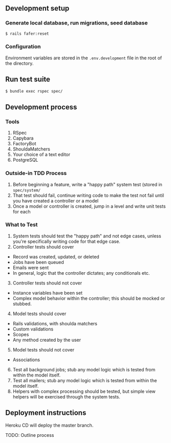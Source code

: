 ## Development setup
### Generate local database, run migrations, seed database

```sh
$ rails fafer:reset
```
### Configuration

Environment variables are stored in the `.env.development` file in the root of the directory.

## Run test suite

```sh
$ bundle exec rspec spec/
```

## Development process

### Tools
1. RSpec
2. Capybara
3. FactoryBot
4. ShouldaMatchers
5. Your choice of a text editor
6. PostgreSQL

### Outside-in TDD Process
1. Before beginning a feature, write a "happy path" system test (stored in `spec/system/`
2. That test should fail, continue writing code to make the test not fail until you have created a controller or a model
3. Once a model or controller is created, jump in a level and write unit tests for each

### What to Test
1. System tests should test the "happy path" and not edge cases, unless you're specifically writing code for that edge case.
2. Controller tests should cover
  - Record was created, updated, or deleted
  - Jobs have been queued
  - Emails were sent
  - In general, logic that the controller dictates; any conditionals etc.
3. Controller tests should not cover
  - Instance variables have been set
  - Complex model behavior within the controller; this should be mocked or stubbed.
4. Model tests should cover
  - Rails validations, with shoulda matchers
  - Custom validations
  - Scopes
  - Any method created by the user
5. Model tests should not cover
  - Associations
6. Test all background jobs; stub any model logic which is tested from within the model itself.
7. Test all mailers; stub any model logic which is tested from within the model itself.
8. Helpers with complex processing should be tested, but simple view helpers will be exercised through the system tests.

## Deployment instructions
Heroku CD will deploy the master branch.

TODO: Outline process

